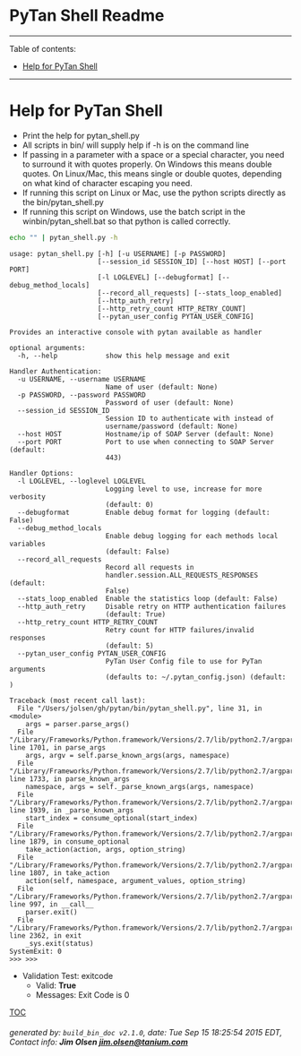 PyTan Shell Readme
===========================

---------------------------
<a name='toc'>Table of contents:</a>

  * [Help for PyTan Shell](#user-content-help-for-pytan-shell)

---------------------------

# Help for PyTan Shell

  * Print the help for pytan_shell.py
  * All scripts in bin/ will supply help if -h is on the command line
  * If passing in a parameter with a space or a special character, you need to surround it with quotes properly. On Windows this means double quotes. On Linux/Mac, this means single or double quotes, depending on what kind of character escaping you need.
  * If running this script on Linux or Mac, use the python scripts directly as the bin/pytan_shell.py
  * If running this script on Windows, use the batch script in the winbin/pytan_shell.bat so that python is called correctly.

```bash
echo "" | pytan_shell.py -h
```

```
usage: pytan_shell.py [-h] [-u USERNAME] [-p PASSWORD]
                      [--session_id SESSION_ID] [--host HOST] [--port PORT]
                      [-l LOGLEVEL] [--debugformat] [--debug_method_locals]
                      [--record_all_requests] [--stats_loop_enabled]
                      [--http_auth_retry]
                      [--http_retry_count HTTP_RETRY_COUNT]
                      [--pytan_user_config PYTAN_USER_CONFIG]

Provides an interactive console with pytan available as handler

optional arguments:
  -h, --help            show this help message and exit

Handler Authentication:
  -u USERNAME, --username USERNAME
                        Name of user (default: None)
  -p PASSWORD, --password PASSWORD
                        Password of user (default: None)
  --session_id SESSION_ID
                        Session ID to authenticate with instead of
                        username/password (default: None)
  --host HOST           Hostname/ip of SOAP Server (default: None)
  --port PORT           Port to use when connecting to SOAP Server (default:
                        443)

Handler Options:
  -l LOGLEVEL, --loglevel LOGLEVEL
                        Logging level to use, increase for more verbosity
                        (default: 0)
  --debugformat         Enable debug format for logging (default: False)
  --debug_method_locals
                        Enable debug logging for each methods local variables
                        (default: False)
  --record_all_requests
                        Record all requests in
                        handler.session.ALL_REQUESTS_RESPONSES (default:
                        False)
  --stats_loop_enabled  Enable the statistics loop (default: False)
  --http_auth_retry     Disable retry on HTTP authentication failures
                        (default: True)
  --http_retry_count HTTP_RETRY_COUNT
                        Retry count for HTTP failures/invalid responses
                        (default: 5)
  --pytan_user_config PYTAN_USER_CONFIG
                        PyTan User Config file to use for PyTan arguments
                        (defaults to: ~/.pytan_config.json) (default: )
```

```STDERR
Traceback (most recent call last):
  File "/Users/jolsen/gh/pytan/bin/pytan_shell.py", line 31, in <module>
    args = parser.parse_args()
  File "/Library/Frameworks/Python.framework/Versions/2.7/lib/python2.7/argparse.py", line 1701, in parse_args
    args, argv = self.parse_known_args(args, namespace)
  File "/Library/Frameworks/Python.framework/Versions/2.7/lib/python2.7/argparse.py", line 1733, in parse_known_args
    namespace, args = self._parse_known_args(args, namespace)
  File "/Library/Frameworks/Python.framework/Versions/2.7/lib/python2.7/argparse.py", line 1939, in _parse_known_args
    start_index = consume_optional(start_index)
  File "/Library/Frameworks/Python.framework/Versions/2.7/lib/python2.7/argparse.py", line 1879, in consume_optional
    take_action(action, args, option_string)
  File "/Library/Frameworks/Python.framework/Versions/2.7/lib/python2.7/argparse.py", line 1807, in take_action
    action(self, namespace, argument_values, option_string)
  File "/Library/Frameworks/Python.framework/Versions/2.7/lib/python2.7/argparse.py", line 997, in __call__
    parser.exit()
  File "/Library/Frameworks/Python.framework/Versions/2.7/lib/python2.7/argparse.py", line 2362, in exit
    _sys.exit(status)
SystemExit: 0
>>> >>>
```

  * Validation Test: exitcode
    * Valid: **True**
    * Messages: Exit Code is 0



[TOC](#user-content-toc)


###### generated by: `build_bin_doc v2.1.0`, date: Tue Sep 15 18:25:54 2015 EDT, Contact info: **Jim Olsen <jim.olsen@tanium.com>**